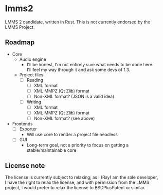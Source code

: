 # lmms2
LMMS 2 candidate, written in Rust. This is not currently endorsed by the LMMS Project.

## Roadmap
* Core
  * Audio engine
    * I'll be honest, I'm not entirely sure what needs to be done here. I'll feel my way through it and ask some devs of 1.3.
  * Project files
    * [ ] Reading
      * [ ] XML format
      * [ ] XML MMPZ (Qt Zlib) format
      * [ ] Non-XML format? (JSON is a valid idea)
    * [ ] Writing
      * [ ] XML format
      * [ ] XML MMPZ (Qt Zlib) format
      * [ ] Non-XML format? (see above)
* Frontends
  * [ ] Exporter
    * Will use core to render a project file headless
  * [ ] GUI
    * Long-term goal, not a priority to focus on getting a stable/maintainable core

## License note
The license is currently subject to relaxing; as I (Ray) am the sole developer, I have the right to relax the license, and with permission from the LMMS project, I would prefer to relax the license to BSDPlusPatent or similar.
